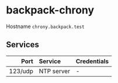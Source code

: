 # backpack-chrony

Hostname `chrony.backpack.test`

## Services

| Port | Service | Credentials
| ---: | :------ | :----------
| 123/udp | NTP server | -
